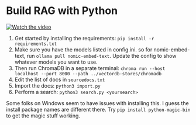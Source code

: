 # Build RAG with Python

[![Watch the video](https://img.youtube.com/vi/GxLoMquHynY/maxresdefault.jpg)](https://youtu.be/GxLoMquHynY)

1. Get started by installing the requirements: `pip install -r requirements.txt`
2. Make sure you have the models listed in config.ini. so for nomic-embed-text, run `ollama pull nomic-embed-text`. Update the config to show whatever models you want to use.
3. Then run ChromaDB in a separate terminal: `chroma run --host localhost --port 8000 --path ../vectordb-stores/chromadb`
4. Edit the list of docs in `sourcedocs.txt`
5. Import the docs: `python3 import.py`
6. Perform a search: `python3 search.py <yoursearch>`


Some folks on Windows seem to have issues with installing this. I guess the install package names are different there. Try `pip install python-magic-bin` to get the magic stuff working.